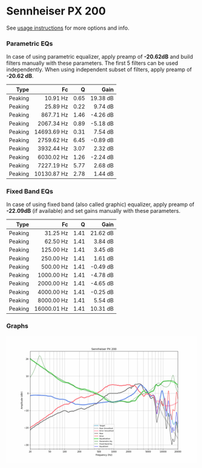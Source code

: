 # Sennheiser PX 200
See [usage instructions](https://github.com/jaakkopasanen/AutoEq#usage) for more options and info.

### Parametric EQs
In case of using parametric equalizer, apply preamp of **-20.62dB** and build filters manually
with these parameters. The first 5 filters can be used independently.
When using independent subset of filters, apply preamp of **-20.62 dB**.

| Type    | Fc          |    Q | Gain     |
|--------:|------------:|-----:|---------:|
| Peaking | 10.91 Hz    | 0.65 | 19.38 dB |
| Peaking | 25.89 Hz    | 0.22 | 9.74 dB  |
| Peaking | 867.71 Hz   | 1.46 | -4.26 dB |
| Peaking | 2067.34 Hz  | 0.89 | -5.18 dB |
| Peaking | 14693.69 Hz | 0.31 | 7.54 dB  |
| Peaking | 2759.62 Hz  | 6.45 | -0.89 dB |
| Peaking | 3932.44 Hz  | 3.07 | 2.32 dB  |
| Peaking | 6030.02 Hz  | 1.26 | -2.24 dB |
| Peaking | 7227.19 Hz  | 5.77 | 2.68 dB  |
| Peaking | 10130.87 Hz | 2.78 | 1.44 dB  |

### Fixed Band EQs
In case of using fixed band (also called graphic) equalizer, apply preamp of **-22.09dB**
(if available) and set gains manually with these parameters.

| Type    | Fc          |    Q | Gain     |
|--------:|------------:|-----:|---------:|
| Peaking | 31.25 Hz    | 1.41 | 21.62 dB |
| Peaking | 62.50 Hz    | 1.41 | 3.84 dB  |
| Peaking | 125.00 Hz   | 1.41 | 3.45 dB  |
| Peaking | 250.00 Hz   | 1.41 | 1.61 dB  |
| Peaking | 500.00 Hz   | 1.41 | -0.49 dB |
| Peaking | 1000.00 Hz  | 1.41 | -4.78 dB |
| Peaking | 2000.00 Hz  | 1.41 | -4.65 dB |
| Peaking | 4000.00 Hz  | 1.41 | -0.25 dB |
| Peaking | 8000.00 Hz  | 1.41 | 5.54 dB  |
| Peaking | 16000.01 Hz | 1.41 | 10.31 dB |

### Graphs
![](./Sennheiser%20PX%20200.png)
